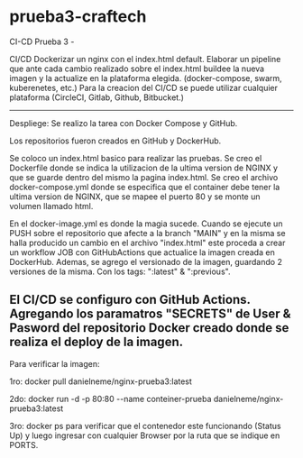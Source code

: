 # prueba3-craftech
CI-CD
Prueba 3 - 

CI/CD Dockerizar un nginx con el index.html default. Elaborar un pipeline que ante cada cambio realizado sobre el index.html buildee la nueva imagen y la actualize en la plataforma elegida. (docker-compose, swarm, kuberenetes, etc.) Para la creacion del CI/CD se puede utilizar cualquier plataforma (CircleCI, Gitlab, Github, Bitbucket.)

----------------------------------------------------
Despliege:
Se realizo la tarea con Docker Compose y GitHub.

Los repositorios fueron creados en GitHub y DockerHub.

Se coloco un index.html basico para realizar las pruebas.
Se creo el Dockerfile donde se indica la utilizacion de la ultima version de NGINX y que se guarde dentro del mismo la pagina index.html.
Se creo el archivo docker-compose.yml donde se especifica que el container debe tener la ultima version de NGINX, que se mapee el puerto 80 y se monte un volumen llamado html.

En el docker-image.yml es donde la magia sucede.
Cuando se ejecute un PUSH sobre el repositorio que afecte a la branch "MAIN" y en la misma se halla producido un cambio en el archivo "index.html" este proceda a crear un workflow JOB con GitHubActions que actualice la imagen creada en DockerHub.
Ademas, se agrego el versionado de la imagen, guardando 2 versiones de la misma. Con los tags: ":latest" & ":previous".


El CI/CD se configuro con GitHub Actions. Agregando los paramatros "SECRETS" de User & Pasword del repositorio Docker creado donde se realiza el deploy de la imagen.
-----------------------------------------------------

Para verificar la imagen:

1ro: docker pull danielneme/nginx-prueba3:latest

2do: docker run -d -p 80:80 --name conteiner-prueba danielneme/nginx-prueba3:latest

3ro: docker ps para verificar que el contenedor este funcionando (Status Up) y luego ingresar con cualquier Browser por la ruta que se indique en PORTS.


